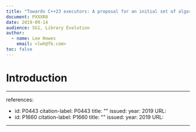 ```yaml
---
title: "Towards C++23 executors: A proposal for an initial set of algorithms"
document: PXXXR0
date: 2019-09-14
audience: SG1, Library Evolution
author:
  - name: Lee Howes
    email: <lwh@fb.com>
toc: false
---
```


# Introduction

---
references:
  - id: P0443
    citation-label: P0443
    title: ""
    issued:
      year: 2019
    URL:
  - id: P1660
    citation-label: P1660
    title: ""
    issued:
      year: 2019
    URL:

---
